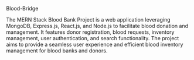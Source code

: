 Blood-Bridge

The MERN Stack Blood Bank Project is a web application leveraging MongoDB, Express.js, React.js, and Node.js to facilitate blood donation and management. It features donor registration, blood requests, inventory management, user authentication, and search functionality. The project aims to provide a seamless user experience and efficient blood inventory management for blood banks and donors.
